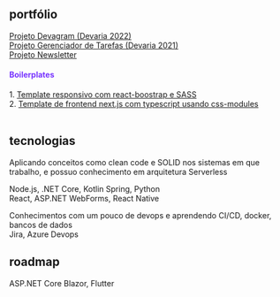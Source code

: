 ## portfólio

<a href="https://github.com/gabtonete/projeto-devagram">Projeto Devagram (Devaria 2022)</a>
<br>
<a href="https://github.com/gabtonete/projeto-taskmanager">Projeto Gerenciador de Tarefas (Devaria 2021)</a>
<br/>
<a href="https://github.com/gabtonete/projeto-newsletter">Projeto Newsletter</a>
<br/>

<div>
    <h4 style="color: #7733ff">Boilerplates
    </h4>
    1. <a href="https://github.com/gabtonete/frontend-template-reactjs">Template responsivo com react-boostrap e SASS</a>
    <br/>
    2. <a href="https://github.com/gabtonete/frontend-onfood-next-ts">Template de frontend next.js com typescript usando css-modules</a>   
</div>
<br>

## tecnologias

Aplicando conceitos como clean code e SOLID nos sistemas em que trabalho,
e possuo conhecimento em arquitetura Serverless

Node.js, .NET Core, Kotlin Spring, Python
<br/>
React, ASP.NET WebForms, React Native
<br/>

Conhecimentos com um pouco de devops e aprendendo CI/CD, docker, bancos de dados
<br/>
Jira, Azure Devops

## roadmap

ASP.NET Core Blazor, Flutter
